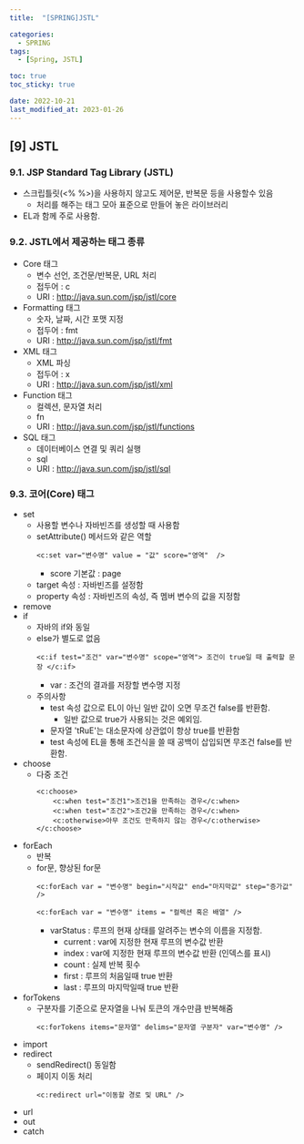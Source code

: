 ```yaml
---
title:  "[SPRING]JSTL" 

categories:
  - SPRING
tags:
  - [Spring, JSTL]

toc: true
toc_sticky: true

date: 2022-10-21
last_modified_at: 2023-01-26
---
```

[9] JSTL
---
### 9.1. JSP Standard Tag Library (JSTL)
- 스크립틀릿(<% %>)을 사용하지 않고도 제어문, 반복문 등을 사용할수 있음
  - 처리를 해주는 태그 모아 표준으로 만들어 놓은 라이브러리
- EL과 함께 주로 사용함.

### 9.2. JSTL에서 제공하는 태그 종류
- Core 태그 
  - 변수 선언, 조건문/반복문, URL 처리 
  - 접두어 : c
  - URI : http://java.sun.com/jsp/jstl/core    
- Formatting 태그 
  - 숫자, 날짜, 시간 포맷 지정 
  - 접두어 : fmt 
  - URI : http://java.sun.com/jsp/jstl/fmt
- XML 태그 
  - XML 파싱 
  - 접두어 : x 
  - URI : http://java.sun.com/jsp/jstl/xml
- Function 태그 
  - 컬렉션, 문자열 처리 
  - fn 
  - URI : http://java.sun.com/jsp/jstl/functions
- SQL 태그 
  - 데이터베이스 연결 및 쿼리 실행 
  - sql 
  - URI : http://java.sun.com/jsp/jstl/sql 
  
### 9.3. 코어(Core) 태그 
- set 
  - 사용할 변수나 자바빈즈를 생성할 때 사용함 
  - setAttribute() 메서드와 같은 역할  
    ```
    <c:set var="변수명" value = "값" score="영역"  />  
    ```
    - score 기본값 : page 
  - target 속성 : 자바빈즈를 설정함 
  - property 속성 : 자바빈즈의 속성, 즉 멤버 변수의 값을 지정함            
- remove
- if 
  - 자바의 if와 동일
  - else가 별도로 없음  
    ```
    <c:if test="조건" var="변수명" scope="영역"> 조건이 true일 때 출력할 문장 </c:if>
    ```
    - var : 조건의 결과를 저장할 변수명 지정  
  - 주의사항 
    - test 속성 값으로 EL이 아닌 일반 값이 오면 무조건 false를 반환함.
      - 일반 값으로 true가 사용되는 것은 예외임.   
    - 문자열 'tRuE'는 대소문자에 상관없이 항상 true를 반환함      
    - test 속성에 EL을 통해 조건식을 쓸 때 공백이 삽입되면 무조건 false를 반환함.                           
- choose
  - 다중 조건  
    ```
    <c:choose>
        <c:when test="조건1">조건1을 만족하는 경우</c:when>
        <c:when test="조건2">조건2을 만족하는 경우</c:when>
        <c:otherwise>아무 조건도 만족하지 않는 경우</c:otherwise>
    </c:choose>
    ```
- forEach
  - 반복
  - for문, 향상된 for문  
    ```
    <c:forEach var = "변수명" begin="시작값" end="마지막값" step="증가값" />
    ```  
    ```
    <c:forEach var = "변수명" items = "컬렉션 혹은 배열" />
    ```  
    - varStatus : 루프의 현재 상태를 알려주는 변수의 이름을 지정함.
      - current : var에 지정한 현재 루프의 변수값 반환
      - index : var에 지정한 현재 루프의 변수값 반환 (인덱스를 표시)
      - count : 실제 반복 횟수 
      - first : 루프의 처음일때 true 반환 
      - last : 루프의 마지막일때 true 반환 
- forTokens
  - 구분자를 기준으로 문자열을 나눠 토큰의 개수만큼 반복해줌  
    ```
    <c:forTokens items="문자열" delims="문자열 구분자" var="변수명" />
    ```
- import
- redirect 
  - sendRedirect() 동일함  
  - 페이지 이동 처리  
    ```
    <c:redirect url="이동할 경로 및 URL" />
    ```
- url 
- out 
- catch 